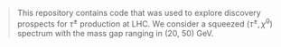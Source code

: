 >This repository contains code that was used to explore discovery prospects for $\tilde{\tau}^\pm$ production at LHC. We consider a squeezed $(\tilde{\tau}^\pm, \tilde{\chi}^0)$ spectrum with the mass gap ranging in (20, 50) GeV.

